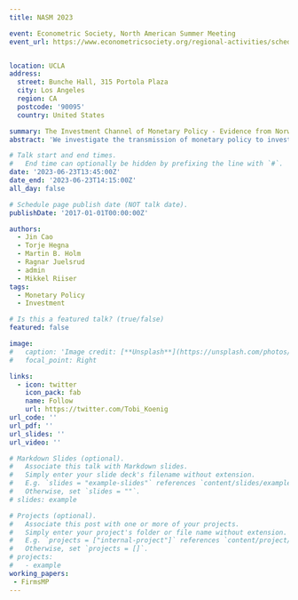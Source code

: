 ```yaml
---
title: NASM 2023

event: Econometric Society, North American Summer Meeting
event_url: https://www.econometricsociety.org/regional-activities/schedule/2023/06/22/2023-North-American-Summer-Meeting-NASM-Los-Angeles-CA


location: UCLA
address:
  street: Bunche Hall, 315 Portola Plaza
  city: Los Angeles
  region: CA
  postcode: '90095'
  country: United States

summary: The Investment Channel of Monetary Policy - Evidence from Norway.
abstract: 'We investigate the transmission of monetary policy to investment using Norwegian administrative data. We have two main findings. First, financially constrained firms are more responsive to monetary policy, but the effect is modest; suggesting that firm heterogeneity plays a minor role in monetary transmission. Second, we disentangle the investment channel of monetary policy into direct effects from interest rate changes and indirect general equilibrium effects. We find that the investment channel of monetary policy is due almost exclusively to direct effects. The two results imply that a representative firm framework with investment adjustment frictions in most cases provides a sufficiently detailed description of the investment channel of monetary policy.'

# Talk start and end times.
#   End time can optionally be hidden by prefixing the line with `#`.
date: '2023-06-23T13:45:00Z'
date_end: '2023-06-23T14:15:00Z'
all_day: false

# Schedule page publish date (NOT talk date).
publishDate: '2017-01-01T00:00:00Z'

authors:
  - Jin Cao
  - Torje Hegna
  - Martin B. Holm
  - Ragnar Juelsrud
  - admin
  - Mikkel Riiser
tags:
  - Monetary Policy
  - Investment

# Is this a featured talk? (true/false)
featured: false

image: 
#   caption: 'Image credit: [**Unsplash**](https://unsplash.com/photos/bzdhc5b3Bxs)'
#   focal_point: Right

links:
  - icon: twitter
    icon_pack: fab
    name: Follow
    url: https://twitter.com/Tobi_Koenig
url_code: ''
url_pdf: ''
url_slides: ''
url_video: ''

# Markdown Slides (optional).
#   Associate this talk with Markdown slides.
#   Simply enter your slide deck's filename without extension.
#   E.g. `slides = "example-slides"` references `content/slides/example-slides.md`.
#   Otherwise, set `slides = ""`.
# slides: example

# Projects (optional).
#   Associate this post with one or more of your projects.
#   Simply enter your project's folder or file name without extension.
#   E.g. `projects = ["internal-project"]` references `content/project/deep-learning/index.md`.
#   Otherwise, set `projects = []`.
# projects:
#   - example
working_papers:
 - FirmsMP
---
```


<!-- {{% callout note %}}
Click on the **Slides** button above to view the built-in slides feature.
{{% /callout %}}

Slides can be added in a few ways:

- **Create** slides using Wowchemy's [_Slides_](https://wowchemy.com/docs/managing-content/#create-slides) feature and link using `slides` parameter in the front matter of the talk file
- **Upload** an existing slide deck to `static/` and link using `url_slides` parameter in the front matter of the talk file
- **Embed** your slides (e.g. Google Slides) or presentation video on this page using [shortcodes](https://wowchemy.com/docs/writing-markdown-latex/).

Further event details, including [page elements](https://wowchemy.com/docs/writing-markdown-latex/) such as image galleries, can be added to the body of this page. -->
